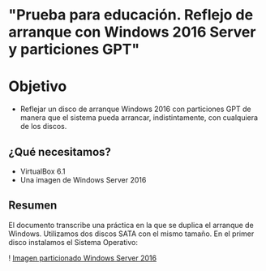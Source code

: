 # "Prueba para educación. Reflejo de arranque con Windows 2016 Server y particiones GPT" 

# Objetivo
- Reflejar un disco de arranque Windows 2016 con particiones GPT de manera que el sistema pueda arrancar,
indistintamente, con cualquiera de los discos.

## ¿Qué necesitamos?
- VirtualBox 6.1
- Una imagen de Windows Server 2016

## Resumen

  El documento transcribe una práctica en la que se duplica el arranque de Windows. Utilizamos dos discos SATA con el mismo tamaño.
  En el primer disco instalamos el Sistema Operativo:
  
 ! [Imagen particionado Windows Server 2016](https://github.com/pilar95/ReflejoWindows2016/tree/master/imagenes/partitionsWindowsServer.jpg)
